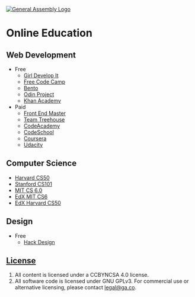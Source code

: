 [![General Assembly Logo](https://camo.githubusercontent.com/1a91b05b8f4d44b5bbfb83abac2b0996d8e26c92/687474703a2f2f692e696d6775722e636f6d2f6b6538555354712e706e67)](https://generalassemb.ly/education/web-development-immersive)

# Online Education

## Web Development

- Free
  - [Girl Develop It](http://www.teaching-materials.org/)
  - [Free Code Camp](http://www.freecodecamp.com/)
  - [Bento](https://bento.io/tracks)
  - [Odin Project](https://www.theodinproject.com/courses)
  - [Khan Academy](https://www.khanacademy.org)
- Paid
  - [Front End Master](https://frontendmasters.com/)
  - [Team Treehouse](https://teamtreehouse.com)
  - [CodeAcademy](https://www.codecademy.com/)
  - [CodeSchool](https://codeschool.com)
  - [Coursera](https://www.coursera.org)
  - [Udacity](https://www.udacity.com/)

## Computer Science
- [Harvard CS50](https://cs50.harvard.edu/)
- [Stanford CS101](http://online.stanford.edu/course/computer-science-101-self-paced)
- [MIT CS 6.0](https://ocw.mit.edu/courses/electrical-engineering-and-computer-science/6-00sc-introduction-to-computer-science-and-programming-spring-2011/index.htm)
- [EdX MIT CS6](https://www.edx.org/course/introduction-computer-science-mitx-6-00-1x-11)
- [EdX Harvard CS50](https://www.edx.org/course/introduction-computer-science-harvardx-cs50x)

## Design
- Free
  - [Hack Design](https://hackdesign.org/lessons)

## [License](LICENSE)

1.  All content is licensed under a CC­BY­NC­SA 4.0 license.
1.  All software code is licensed under GNU GPLv3. For commercial use or
    alternative licensing, please contact legal@ga.co.
